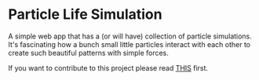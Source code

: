 # Particle Life Simulation

A simple web app that has a (or will have) collection of particle simulations. It's fascinating how a bunch small little particles interact with each other to create such beautiful patterns with simple forces.

If you want to contribute to this project please read [THIS](https://github.com/anonthedev/particleLife/blob/main/CONTRIBUTION.md) first.